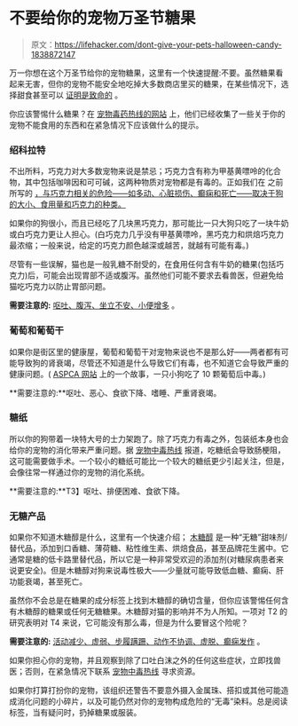 # 不要给你的宠物万圣节糖果

> 原文：<https://lifehacker.com/dont-give-your-pets-halloween-candy-1838872147>

万一你想在这个万圣节给你的宠物糖果，这里有一个快速提醒:不要。虽然糖果看起来无害，但你的宠物不能安全地吃掉大多数商店里买的糖果，在某些情况下，选择甜食甚至可以 [证明是致命的](https://www.wthr.com/article/woman-warns-pet-owners-dangerous-ingredient-sugar-free-candy-cane-after-dog-dies) 。



你应该警惕什么糖果？在 [宠物毒药热线的网站](http://petpoisonhelp.wpengine.com/2011/10/pet-owners-beware-chocolate-and-dogs-dont-mix/) 上，他们已经收集了一些关于你的宠物不能食用的东西和在紧急情况下应该做什么的提示。

### 绍科拉特

不出所料，巧克力对大多数宠物来说是禁忌；巧克力含有称为甲基黄嘌呤的化合物，其中包括咖啡因和可可碱，这两种物质对宠物都是有毒的。正如我们在 之前所写的 [，与巧克力相关的危险——如多动、心脏损伤、癫痫和死亡——取决于狗的大小、食用量和巧克力的种类。](https://vitals.lifehacker.com/the-foods-that-are-most-dangerous-to-dogs-and-why-1782885247)

如果你的狗很小，而且已经吃了几块黑巧克力，那可能比一只大狗只吃了一块牛奶或白巧克力更让人担心。(白巧克力几乎没有甲基黄嘌呤，黑巧克力和烘焙巧克力最浓缩；一般来说，给定的巧克力颜色越深或越苦，就越有可能有毒。)

尽管有一些误解，猫也是一般乳糖不耐受的，在食用任何含有牛奶的糖果(包括巧克力)后，可能会出现胃部不适或腹泻。虽然他们可能不要求去看兽医，但避免给猫吃巧克力以防止胃部问题。

**需要注意的:** [呕吐、腹泻、坐立不安、小便增多](https://www.akc.org/expert-advice/health/what-to-do-if-your-dog-ate-chocolate/) 。

### 葡萄和葡萄干

如果你是街区里的健康屋，葡萄和葡萄干对宠物来说也不是那么好——两者都有可能导致狗的肾衰竭，尽管还不知道是什么导致它们有毒，也不知道它会导致严重的健康问题。( [ASPCA 网站](https://www.aspca.org/news/leahs-close-call-handful-grapes-nearly-cost-one-dog-her-life) 上的一个故事，一只小狗吃了 10 颗葡萄后中毒。)

**需要注意的:**呕吐、恶心、食欲下降、嗜睡、严重肾衰竭。

### **糖纸**

所以你的狗带着一块特大号的士力架跑了。除了巧克力有毒之外，包装纸本身也会给你的宠物的消化带来严重问题。据 [宠物中毒热线](https://www.petpoisonhelpline.com/pet-owners/seasons/halloween/) 报道，吃糖纸会导致肠梗阻，这可能需要做手术。一个较小的糖纸可能比一个较大的糖纸更少引起关注，但是，会像往常一样通过你的宠物的消化系统。

**需要注意的:**T3】呕吐、排便困难、食欲下降。

### 无糖产品

如果你不知道木糖醇是什么，这里有一个快速介绍； [木糖醇](https://www.preventivevet.com/dogs/xylitol-sugar-free-sweetener-dangerous-for-dogs) 是一种“无糖”甜味剂/替代品，添加到口香糖、薄荷糖、粘性维生素、烘焙食品，甚至品牌花生酱中。它通常是糖的低卡路里替代品，所以它是一种非常受欢迎的添加剂(对糖尿病患者来说更安全)。但是木糖醇对狗来说毒性极大——少量就可能导致低血糖、癫痫、肝功能衰竭，甚至死亡。

虽然你不会总是在糖果的成分标签上找到木糖醇的确切含量，但你应该警惕任何含有木糖醇的糖果或任何无糖糖果。木糖醇对猫的影响并不为人所知。一项对 T2 的研究表明对 T4 来说，它可能没有那么毒，但是为什么要冒这个险呢？

**需要注意的:** [活动减少、虚弱、步履蹒跚、动作不协调、虚脱、癫痫发作](https://www.fda.gov/consumers/consumer-updates/paws-xylitol-its-dangerous-dogs) 。

如果你担心你的宠物，并且观察到除了口吐白沫之外的任何这些症状，立即找兽医；否则，在紧急情况下联系 [宠物中毒热线](https://www.petpoisonhelpline.com/pet-owners/seasons/halloween/) 寻求资源。

如果你打算打扮你的宠物，该组织还警告不要意外摄入金属珠、搭扣或其他可能造成消化问题的小碎片，以及可能仍然对你的宠物构成危险的“无毒”染料。总是阅读标签，当有疑问时，扔掉糖果或服装。